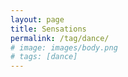```yaml
---
layout: page
title: Sensations
permalink: /tag/dance/
# image: images/body.png
# tags: [dance]
---
```


<!-- ![]({{site.baseurl}}/images/body.png){:style="width: 120%; max-width: 120%; margin-left: -10%"} -->
<!-- *The purpose of dancing.* -->

<!-- Below you will find a list of blog posts related to dancing. -->

<!-- Sometimes I like to dance. I usually start with a sensation, or a feeling, or a part of the body I am trying to listen to better, and see where it takes me. Sometimes people ask me to share these little dances with them. I don't have Instagram, and I'm all against the 2D flatness of it, but sometimes it's good to let go and just share things you enjoy doing with others. -->
